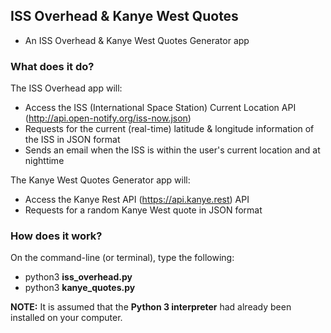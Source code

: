 ## ISS Overhead & Kanye West Quotes
* An ISS Overhead & Kanye West Quotes Generator app

### What does it do?
The ISS Overhead app will:
* Access the ISS (International Space Station) Current Location API (http://api.open-notify.org/iss-now.json)
* Requests for the current (real-time) latitude & longitude information of the ISS in JSON format
* Sends an email when the ISS is within the user's current location and at nighttime

The Kanye West Quotes Generator app will:
* Access the Kanye Rest API (https://api.kanye.rest) API
* Requests for a random Kanye West quote in JSON format

### How does it work?
On the command-line (or terminal), type the following:<br>
* python3 <b>iss_overhead.py</b>
* python3 <b>kanye_quotes.py</b>

<b>NOTE:</b> It is assumed that the <b>Python 3 interpreter</b> had already been installed on your computer.
